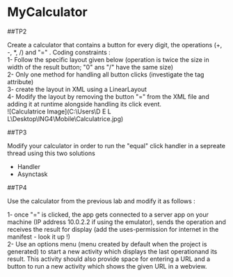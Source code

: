 # MyCalculator


##TP2 

Create a calculator that contains a button for every digit, the operations (+, -, *, /) and "=" .
Coding constraints : <br>
1- Follow the specific layout given below (operation is twice the size in width of the result button; "0" ans "/" have the same size) <br>
2- Only one method for handling all button clicks (investigate the tag attribute) <br>
3- create the layout in XML using a LinearLayout <br>
4- Modify the layout by removing the button "=" from the XML file and adding it at runtime alongside handling its click event. <br>
![Calculatrice Image](C:\Users\D E L L\Desktop\ING4\Mobile\Calculatrice.jpg)

##TP3

Modify your calculator in order to run the "equal" click handler in a sepreate thread using this two solutions
- Handler
- Asynctask

##TP4

Use the calculator from the previous lab and modify it as follows :

1- once "=" is clicked, the app gets connected to a server app on your machine (IP address 10.0.2.2 if using the emulator), sends the operation and receives the result for display (add the uses-permission for internet in the manifest - look it up !) <br>
2- Use an options menu (menu created by default when the project is generated) to start a new activity which displays the last operationand its result. This activity should also provide space for entering a URL and a button to run a new activity which shows the given URL in a webview.

